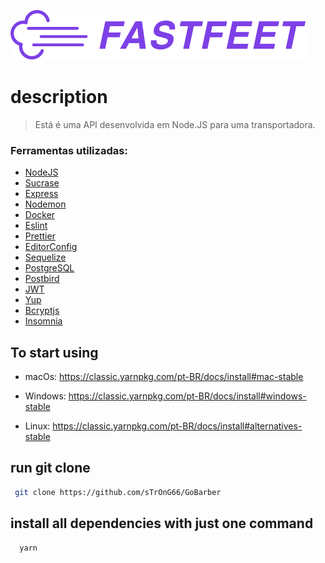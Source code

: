  ![](logo.png)
# description
> Está é uma API desenvolvida em Node.JS para  uma transportadora.
### Ferramentas utilizadas:
- [NodeJS](https://nodejs.org/en/)
- [Sucrase](https://sucrase.io/)
- [Express](https://expressjs.com/)
- [Nodemon](https://nodemon.io/)
- [Docker](https://www.docker.com/)
- [Eslint](https://eslint.org/)
- [Prettier](https://prettier.io/)
- [EditorConfig](https://editorconfig.org/)
- [Sequelize](https://sequelize.org/)
- [PostgreSQL](https://www.postgresql.org/)
- [Postbird](https://www.electronjs.org/apps/postbird)
- [JWT](https://jwt.io/)
- [Yup](https://www.npmjs.com/package/yup)
- [Bcryptjs](https://www.npmjs.com/package/bcryptjs)
- [Insomnia](https://insomnia.rest/)

## To start using
* macOs: https://classic.yarnpkg.com/pt-BR/docs/install#mac-stable

* Windows: https://classic.yarnpkg.com/pt-BR/docs/install#windows-stable

* Linux: https://classic.yarnpkg.com/pt-BR/docs/install#alternatives-stable

## run git clone
```sh
 git clone https://github.com/sTrOnG66/GoBarber
```

## install all dependencies with just one command
```sh
  yarn 
```

